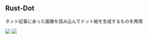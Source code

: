 ## Rust-Dot

ネット記事にあった画像を読み込んでドット絵を生成するものを再現

<p>
<img src="https://user-images.githubusercontent.com/86042788/149773313-41eba726-553b-48d3-854f-e3c4c6d71d85.jpg">

<img src="https://user-images.githubusercontent.com/86042788/149773128-9b074eab-9821-4746-b5b6-63216d091eac.jpg">

</p>
